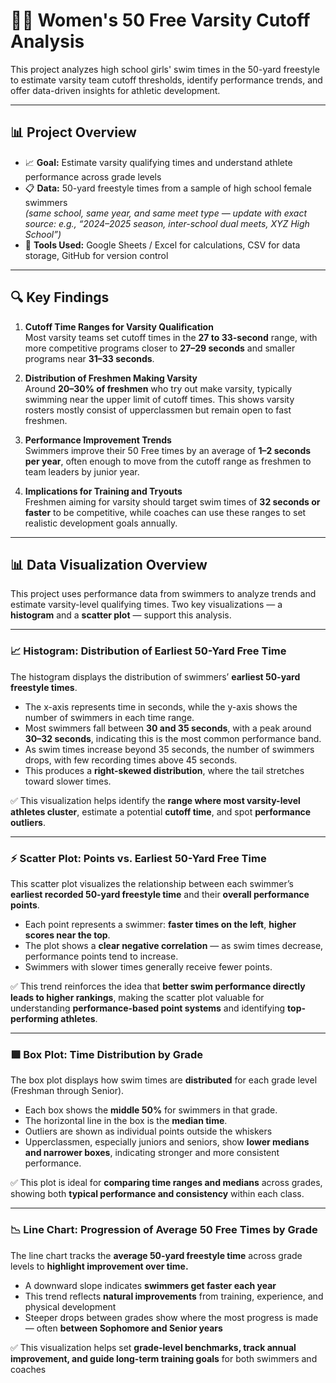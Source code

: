 # 🏊‍♀️ Women's 50 Free Varsity Cutoff Analysis

This project analyzes high school girls' swim times in the 50-yard freestyle to estimate varsity team cutoff thresholds, identify performance trends, and offer data-driven insights for athletic development.

---

## 📊 Project Overview

- 📈 **Goal:** Estimate varsity qualifying times and understand athlete performance across grade levels  
- 📋 **Data:** 50-yard freestyle times from a sample of high school female swimmers  
  *(same school, same year, and same meet type — update with exact source: e.g., “2024–2025 season, inter-school dual meets, XYZ High School”)*  
- 🧮 **Tools Used:** Google Sheets / Excel for calculations, CSV for data storage, GitHub for version control

---

## 🔍 Key Findings

1. **Cutoff Time Ranges for Varsity Qualification**  
   Most varsity teams set cutoff times in the **27 to 33-second** range, with more competitive programs closer to **27–29 seconds** and smaller programs near **31–33 seconds**.

2. **Distribution of Freshmen Making Varsity**  
   Around **20–30% of freshmen** who try out make varsity, typically swimming near the upper limit of cutoff times. This shows varsity rosters mostly consist of upperclassmen but remain open to fast freshmen.

3. **Performance Improvement Trends**  
   Swimmers improve their 50 Free times by an average of **1–2 seconds per year**, often enough to move from the cutoff range as freshmen to team leaders by junior year.

4. **Implications for Training and Tryouts**  
   Freshmen aiming for varsity should target swim times of **32 seconds or faster** to be competitive, while coaches can use these ranges to set realistic development goals annually.

---

## 📊 Data Visualization Overview

This project uses performance data from swimmers to analyze trends and estimate varsity-level qualifying times. Two key visualizations — a **histogram** and a **scatter plot** — support this analysis.

---

### 📈 Histogram: Distribution of Earliest 50-Yard Free Time

The histogram displays the distribution of swimmers’ **earliest 50-yard freestyle times**.  
- The x-axis represents time in seconds, while the y-axis shows the number of swimmers in each time range.  
- Most swimmers fall between **30 and 35 seconds**, with a peak around **30–32 seconds**, indicating this is the most common performance band.  
- As swim times increase beyond 35 seconds, the number of swimmers drops, with few recording times above 45 seconds.  
- This produces a **right-skewed distribution**, where the tail stretches toward slower times.  

✅ This visualization helps identify the **range where most varsity-level athletes cluster**, estimate a potential **cutoff time**, and spot **performance outliers**.

---

### ⚡ Scatter Plot: Points vs. Earliest 50-Yard Free Time

This scatter plot visualizes the relationship between each swimmer’s **earliest recorded 50-yard freestyle time** and their **overall performance points**.  
- Each point represents a swimmer: **faster times on the left**, **higher scores near the top**.  
- The plot shows a **clear negative correlation** — as swim times decrease, performance points tend to increase.  
- Swimmers with slower times generally receive fewer points.  

✅ This trend reinforces the idea that **better swim performance directly leads to higher rankings**, making the scatter plot valuable for understanding **performance-based point systems** and identifying **top-performing athletes**.

---

### 🟪 Box Plot: Time Distribution by Grade

The box plot displays how swim times are **distributed** for each grade level (Freshman through Senior).
- Each box shows the **middle 50%** for swimmers in that grade.
- The horizontal line in the box is the **median time**.
- Outliers are shown as individual points outside the whiskers
- Upperclassmen, especially juniors and seniors, show **lower medians and narrower boxes**, indicating stronger and more consistent performance.  

✅ This plot is ideal for **comparing time ranges and medians** across grades, showing both **typical performance and consistency** within each class.

---

### 📉 Line Chart: Progression of Average 50 Free Times by Grade

The line chart tracks the **average 50-yard freestyle time** across grade levels to **highlight improvement over time.**
- A downward slope indicates **swimmers get faster each year**
- This trend reflects **natural improvements** from training, experience, and physical development
- Steeper drops between grades show where the most progress is made — often **between Sophomore and Senior years**

✅ This visualization helps set **grade-level benchmarks, track annual improvement, and guide long-term training goals** for both swimmers and coaches
